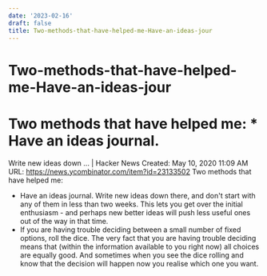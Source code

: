 ```yaml
---
date: '2023-02-16'
draft: false
title: Two-methods-that-have-helped-me-Have-an-ideas-jour
---
```


# Two-methods-that-have-helped-me-Have-an-ideas-jour

# Two methods that have helped me: * Have an ideas journal.
Write new ideas down ... | Hacker News
Created: May 10, 2020 11:09 AM
URL: https://news.ycombinator.com/item?id=23133502
Two methods that have helped me:
* Have an ideas journal.
Write new ideas down there, and don't start with any of them in less than two weeks.
This lets you get over the initial enthusiasm - and perhaps new better ideas will push less useful ones out of the way in that time.
* If you are having trouble deciding between a small number of fixed options, roll the dice.
The very fact that you are having trouble deciding means that (within the information available to you right now) all choices are equally good.
And sometimes when you see the dice rolling and know that the decision will happen now you realise which one you want.
